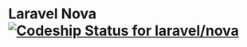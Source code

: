# Laravel Nova [![Codeship Status for laravel/nova](https://app.codeship.com/projects/13355b10-dee5-0136-e5d0-624c91d99884/status?branch=master)](https://app.codeship.com/projects/318213)
